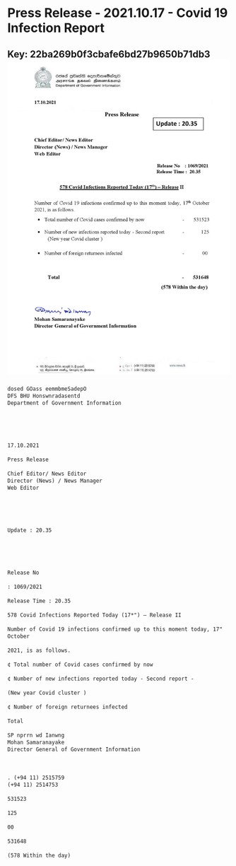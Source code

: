 # Press Release  - 2021.10.17 - Covid 19 Infection Report 
Key: 22ba269b0f3cbafe6bd27b9650b71db3 
![img](img/22ba269b0f3cbafe6bd27b9650b71db3.jpg)
---
```
dosed GOass eemmbmeSadepO
DFS BHU Honswnradasentd
Department of Government Information

 

 

17.10.2021

Press Release

Chief Editor/ News Editor
Director (News) / News Manager
Web Editor

 

 

Update : 20.35

 

 

Release No

: 1069/2021

Release Time : 20.35

578 Covid Infections Reported Today (17*") — Release II

Number of Covid 19 infections confirmed up to this moment today, 17" October

2021, is as follows.

¢ Total number of Covid cases confirmed by now

¢ Number of new infections reported today - Second report -

(New year Covid cluster )

¢ Number of foreign returnees infected

Total

SP nprrn wd Ianwng
Mohan Samaranayake
Director General of Government Information

 

. (+94 11) 2515759
(+94 11) 2514753

531523

125

00

531648

(578 Within the day)

```
